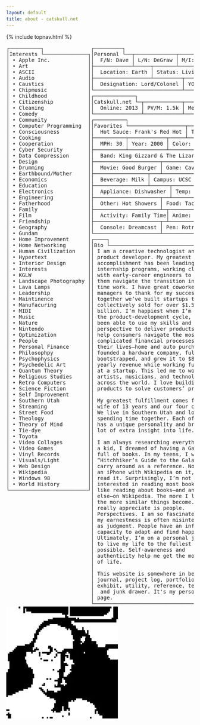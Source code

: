 ```yaml
---
layout: default
title: about - catskull.net
---
```

{% include topnav.html %}
<pre style="line-height: initial;">
┌──────────┐               ┌─────────┐                                
│Interests └──────────────┐│Personal └──┬─────────────┬──────────────┐
│ • Apple Inc.            ││  F/N: Dave │ L/N: DeGraw │ M/I: W       │
│ • Art                   │├────────────┴─────┬───────┴──────────────┤
│ • ASCII                 ││  Location: Earth │ Status: Living       │
│ • Audio                 │├──────────────────┴─────────┬────────────┤
│ • Caustics              ││  Designation: Lord/Colonel │ YOB: 1991  │
│ • Chipmusic             │└────────────────────────────┴────────────┘
│ • Childhood             │┌─────────────┐                            
│ • Citizenship           ││Catskull.net └─┬────────────┬────────────┐
│ • Cleaning              ││  Online: 2013 │ PV/M: 1.5k │ Meaning: ? │
│ • Comedy                │└───────────────┴────────────┴────────────┘
│ • Community             │┌──────────┐                               
│ • Computer Programming  ││Favorites └──────────────────┬───────────┐
│ • Consciousness         ││  Hot Sauce: Frank's Red Hot │ TOD: 4:44 │
│ • Cooking               │├──────────┬────────────┬─────┴───────────┤
│ • Cooperation           ││  MPH: 30 │ Year: 2000 │ Color: Blue     │
│ • Cyber Security        │├──────────┴────────────┴─────────────────┤
│ • Data Compression      ││  Band: King Gizzard & The Lizard Wizard │
│ • Design                │├─────────────────────┬───────────────────┤
│ • Drumming              ││  Movie: Good Burger │ Game: Cave Story  │
│ • Earthbound/Mother     │├─────────────────┬───┴──────────┬────────┤
│ • Economics             ││  Beverage: Milk │ Campus: UCSC │ UVI: 2 │
│ • Education             │├─────────────────┴──────┬───────┴────────┤
│ • Electronics           ││  Appliance: Dishwasher │ Temp: 68°F     │
│ • Engineering           │├─────────────────────┬──┴────────────────┤
│ • Fatherhood            ││  Other: Hot Showers │ Food: Tacos       │
│ • Family                │├─────────────────────┴─┬─────────────────┤
│ • Film                  ││  Activity: Family Time│ Anime: Patlabor │
│ • Friendship            │├─────────────────────┬─┴─────────────────┤
│ • Geography             ││  Console: Dreamcast │ Pen: Rotring 600  │
│ • Gundam                │└─────────────────────┴───────────────────┘
│ • Home Improvement      │┌────┐                                     
│ • Home Networking       ││Bio └────────────────────────────────────┐
│ • Human Civilization    ││ I am a creative technologist and        │
│ • Hypertext             ││ product developer. My greatest career   │
│ • Interior Design       ││ accomplishment has been leading         │
│ • Interests             ││ internship programs, working closely    │
│ • KGLW                  ││ with early-career engineers to help     │
│ • Landscape Photography ││ them navigate the transition into full- │
│ • Lava Lamps            ││ time work. I have great coworkers and   │
│ • Leadership            ││ managers to thank for my success, and   │
│ • Maintinence           ││ together we’ve built startups that have │
│ • Manufacuring          ││ collectively sold for over $1.5         │
│ • MIDI                  ││ billion. I’m happiest when I’m deep in  │
│ • Music                 ││ the product-development cycle, and I’ve │
│ • Nature                ││ been able to use my skills and          │
│ • Nintendo              ││ perspective to deliver products that    │
│ • Optimization          ││ help consumers navigate the most        │
│ • People                ││ complicated financial processes of      │
│ • Personal Finance      ││ their lives—home and auto purchases. I  │
│ • Philosophpy           ││ founded a hardware company, fully       │
│ • Psychophysics         ││ bootstrapped, and grew it to $80k in    │
│ • Psychedelic Art       ││ yearly revenue while working full-time  │
│ • Quantum Theory        ││ at a startup. This led me to work with  │
│ • Religious Studies     ││ artists, musicians, and technologists   │
│ • Retro Computers       ││ across the world. I love building       │
│ • Science Fiction       ││ products to solve customers’ problems.  │
│ • Self Improvement      ││                                         │
│ • Southern Utah         ││ My greatest fulfillment comes from my   │
│ • Streaming             ││ wife of 13 years and our four children. │
│ • Street Food           ││ We live in Southern Utah and love       │
│ • Theology              ││ spending time together. Each of my kids │
│ • Theory of Mind        ││ has a unique personality and brings a   │
│ • Tie-dye               ││ lot of extra insight into life.         │
│ • Toyota                ││                                         │
│ • Video Collages        ││ I am always researching everything. As  │
│ • Video Games           ││ a kid, I dreamed of having a Game Boy   │
│ • Vinyl Records         ││ full of books. In my teens, I wanted a  │
│ • Visuals/Light         ││ “Hitchhiker’s Guide to the Galaxy” to   │
│ • Web Design            ││ carry around as a reference. Now I have │
│ • Wikipedia             ││ an iPhone with Wikipedia on it, and I   │
│ • Windows 98            ││ read it. Surprisingly, I’m not very     │
│ • World History         ││ interested in reading most books, but I │
└─────────────────────────┘│ like reading about books—and anything   │
                           │ else—on Wikipedia. The more I learn,    │
                           │ the more similar things become. What I  │
                           │ really appreciate is people.            │
                           │ Perspectives. I am so fascinated that   │
                           │ my earnestness is often misinterpreted  │
                           │ as judgment. People have an infinite    │
                           │ capacity to adapt and find happiness.   │
                           │ Ultimately, I’m on a personal journey   │
                           │ to live my life to the fullest extent   │
                           │ possible. Self-awareness and            │
                           │ authenticity help me get the most out   │
                           │ of life.                                │
                           │                                         │
                           │ This website is somewhere in between a  │
                           │ journal, project log, portfolio,        │
                           │ exhibit, utility, reference, tech demo, │
                           │  and junk drawer. It's my personal home │
                           │ page.                                   │
                           └─────────────────────────────────────────┘
<img id="portrait" src="public/images/portrait.webp"/>
</pre>
